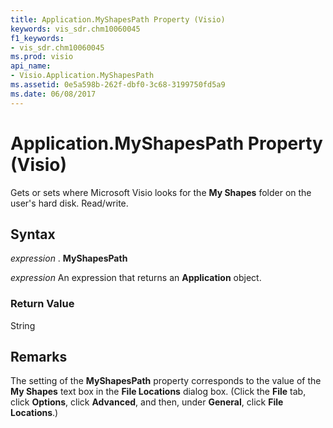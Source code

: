 ```yaml
---
title: Application.MyShapesPath Property (Visio)
keywords: vis_sdr.chm10060045
f1_keywords:
- vis_sdr.chm10060045
ms.prod: visio
api_name:
- Visio.Application.MyShapesPath
ms.assetid: 0e5a598b-262f-dbf0-3c68-3199750fd5a9
ms.date: 06/08/2017
---
```



# Application.MyShapesPath Property (Visio)

Gets or sets where Microsoft Visio looks for the **My Shapes** folder on the user's hard disk. Read/write.


## Syntax

 _expression_ . **MyShapesPath**

 _expression_ An expression that returns an **Application** object.


### Return Value

String


## Remarks

The setting of the **MyShapesPath** property corresponds to the value of the **My Shapes** text box in the **File Locations** dialog box. (Click the **File** tab, click **Options**, click **Advanced**, and then, under **General**, click **File Locations**.)



